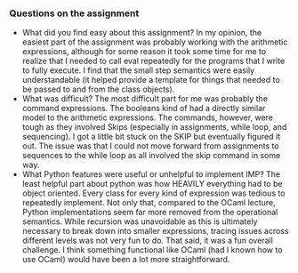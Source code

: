 ### Questions on the assignment
- What did you find easy about this assignment?
    In my opinion, the easiest part of the assignment was probably working with the arithmetic expressions, although for some reason it took some time for me to realize that I needed to call eval repeatedly for the programs that I write to fully execute. I find that the small step semantics were easily understandable (it helped provide a template for things that needed to be passed to and from the class objects).
- What was difficult?
    The most difficult part for me was probably the command expressions. The booleans kind of had a directly similar model to the arithmetic expressions. The commands, however, were tough as they involved Skips (especially in assignments, while loop, and sequencing). I got a little bit stuck on the SKIP but eventually figured it out. The issue was that I could not move forward from assignments to sequences to the while loop as all involved the skip command in some way. 
- What Python features were useful or unhelpful to implement IMP?
    The least helpful part about python was how HEAVILY everything had to be object oriented. Every class for every kind of expression was tedious to repeatedly implement. Not only that, compared to the OCaml lecture, Python implementations seem far more removed from the operational semantics. While recursion was unavoidable as this is ultimately necessary to break down into smaller expressions, tracing issues across different levels was not very fun to do. That said, it was a fun overall challenge. I think something functional like OCaml (had I known how to use OCaml) would have been a lot more straightforward. 